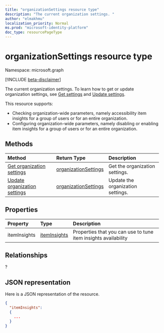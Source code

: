 ```yaml
---
title: "organizationSettings resource type"
description: "The current organization settings. "
author: "elmakhmu"
localization_priority: Normal
ms.prod: "microsoft-identity-platform"
doc_type: resourcePageType
---
```


# organizationSettings resource type

Namespace: microsoft.graph

[!INCLUDE [beta-disclaimer](../../includes/beta-disclaimer.md)]

The current organization settings. 
To learn how to get or update organization settings, see [Get settings](../api/organizationsettings-get.md) and [Update settings](../api/organizationsettings-update.md).

This resource supports:

- Checking organization-wide parameters, namely accessibility item insights for a group of users or for an entire organization.
- Configuring organization-wide parameters, namely disabling or enabling item insights for a group of users or for an entire organization.


## Methods
| Method       | Return Type  |Description|
|:---------------|:--------|:----------|
|[Get organization settings](../api/organizationsettings-get.md) |[organizationSettings](../resources/organizationsettings.md)| Get the organization settings. |
|[Update organization settings](../api/organizationsettings-update.md) |[organizationSettings](../resources/organizationsettings.md)| Update the organization settings. |

## Properties

| Property	   | Type	|Description|
|:---------------|:--------|:----------|
|itemInsights|[itemInsights](itemInsights.md)| Properties that you can use to tune item insights availability|

## Relationships

?

## JSON representation

Here is a JSON representation of the resource.

```json
{
  "itemInsights": 
  {
    ...
  }
}

```
